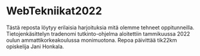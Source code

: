# WebTekniikat2022

Tästä reposta löytyy erilaisia harjoituksia mitä olemme tehneet oppitunneilla. Tietojenkäsittelyn tradenomi tutkinto-ohjelma aloitettiin tammikuussa 2022 oulun ammattikorkeakoulussa monimuotona. 
Repoa päivittää tik22km opiskelija Jani Honkala.
